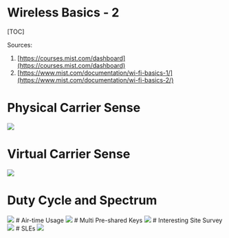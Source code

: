 # Wireless Basics - 2

[TOC]

Sources:

1. [https://courses.mist.com/dashboard](https://courses.mist.com/dashboard)
1. [https://www.mist.com/documentation/wi-fi-basics-1/](https://www.mist.com/documentation/wi-fi-basics-2/)


# Physical Carrier Sense

<img src="../../../../statics/notes/docs/industrial/networking/wireless/img/" />

# Virtual Carrier Sense

<img src="../../../../statics/notes/docs/industrial/networking/wireless/img/Screenshot from 2021-02-03 19-23-38.png" />


# Duty Cycle and Spectrum
<img src="../../../../statics/notes/docs/industrial/networking/wireless/img/" />
# Air-time Usage
<img src="../../../../statics/notes/docs/industrial/networking/wireless/img/" />
# Multi Pre-shared Keys
<img src="../../../../statics/notes/docs/industrial/networking/wireless/img/" />
# Interesting Site Survey
<img src="../../../../statics/notes/docs/industrial/networking/wireless/img/" />
# SLEs
<img src="../../../../statics/notes/docs/industrial/networking/wireless/img/" />
